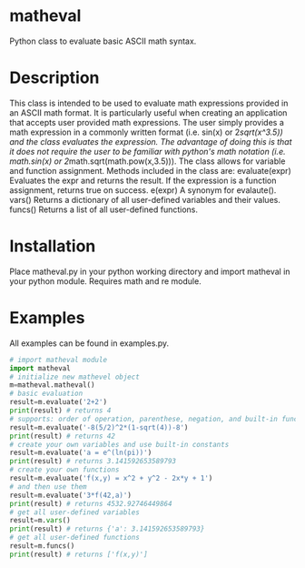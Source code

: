 # matheval
Python class to evaluate basic ASCII math syntax.

# Description
This class is intended to be used to evaluate math expressions provided in an
ASCII math format. It is particularly useful when creating an application that
accepts user provided math expressions. The user simply provides a math
expression in a commonly written format (i.e. sin(x) or 2*sqrt(x^3.5)) and the
class evaluates the expression. The advantage of doing this is that it does not
require the user to be familiar with python's math notation (i.e. math.sin(x)
or 2*math.sqrt(math.pow(x,3.5))). The class allows for variable and function
assignment. Methods included in the class are:
  evaluate(expr)
    Evaluates the expr and returns the result. If the expression is a function
    assignment, returns true on success.
  e(expr)
    A synonym for evalaute().
  vars()
    Returns a dictionary of all user-defined variables and their values.
  funcs()
    Returns a list of all user-defined functions.

# Installation
Place matheval.py in your python working directory and import matheval in your
python module. Requires math and re module.

# Examples
All examples can be found in examples.py.

```python
# import matheval module
import matheval
# initialize new mathevel object
m=matheval.matheval()
# basic evaluation
result=m.evaluate('2+2')
print(result) # returns 4
# supports: order of operation, parenthese, negation, and built-in functions
result=m.evaluate('-8(5/2)^2*(1-sqrt(4))-8')
print(result) # returns 42
# create your own variables and use built-in constants
result=m.evaluate('a = e^(ln(pi))')
print(result) # returns 3.141592653589793
# create your own functions
result=m.evaluate('f(x,y) = x^2 + y^2 - 2x*y + 1')
# and then use them
result=m.evaluate('3*f(42,a)')
print(result) # returns 4532.92746449864
# get all user-defined variables
result=m.vars()
print(result) # returns {'a': 3.141592653589793}
# get all user-defined functions
result=m.funcs()
print(result) # returns ['f(x,y)']
```
